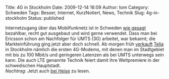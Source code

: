 Title: 4G in Stockholm
Date: 2009-12-14 16:09
Author: tom
Category: Schweden
Tags: Besser, Internet, KurzNotiert, News, Technik
Slug: 4g-in-stockholm
Status: published

Internetzugang über das Mobilfunknetz ist in Schweden [wie
gesagt](http://www.fiket.de/?s=umts) bezahlbar, recht gut ausgebaut und
wird gerne verwendet. Dass man bei Ericsson schon am Nachfolger für UMTS
(3G) arbeitet, war bekannt; die Markteinführung ging jetzt aber doch
schnell. Ab morgen früh
[verkauft](http://computersweden.idg.se/2.2683/1.278666/teliasonera-forst-i-varlden-med-4g-lansering)
[Telia](http://www.telia.se) in Stockholm nämlich die ersten 4G-Modems,
mit denen man im Stadtgebiet mit bis zu 100 Mbit/s und geringeren
Latenzen als bei UMTS unterwegs sein kann. Die auch LTE genannte Technik
feiert damit ihre Weltpremiere in der schwedischen Hauptstadt.  
*Nachtrag:* Jetzt auch [bei
Heise](http://www.heise.de/newsticker/meldung/LTE-Mobilfunk-startet-in-Stockholm-und-Oslo-884663.html)
zu lesen.

